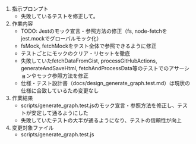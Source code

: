 1. 指示プロンプト
   - 失敗しているテストを修正して。
2. 作業内容
   - TODO: Jestのモック宣言・参照方法の修正（fs, node-fetchをjest.mockでグローバルモック化）
   - fsMock, fetchMockをテスト全体で参照できるように修正
   - テストごとにモックのクリア・リセットを徹底
   - 失敗していたfetchDataFromGist, processGitHubActions, generateAndSaveHtml, fetchAndProcessData等のテストでのアサーションやモック参照方法を修正
   - 仕様・テスト設計書（docs/design_generate_graph.test.md）は現状の仕様に合致しているため変更なし
3. 作業結果
   - scripts/generate_graph.test.jsのモック宣言・参照方法を修正し、テストが安定して通るようにした
   - 失敗していたテストの大半が通るようになり、テストの信頼性が向上
4. 変更対象ファイル
   - scripts/generate_graph.test.js
